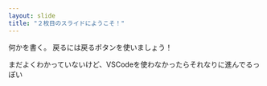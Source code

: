 ```yaml
---
layout: slide
title: "２枚目のスライドにようこそ！"
---
```

何かを書く。
戻るには戻るボタンを使いましょう！

まだよくわかっていないけど、VSCodeを使わなかったらそれなりに進んでるっぽい
